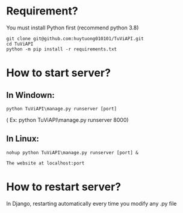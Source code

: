 # Requirement?

You must install Python first (recommend python 3.8)

```
git clone git@github.com:huytuong010101/TuViAPI.git
cd TuViAPI
python -m pip install -r requirements.txt
```

# How to start server?

## In Windown: 

```
python TuViAPI\manage.py runserver [port] 
```
( Ex: python TuViAPI\manage.py runserver 8000)

## In Linux: 

```
nohup python TuViAPI\manage.py runserver [port] &
```

```
The website at localhost:port
```

# How to restart server?

In Django, restarting automatically every time you modify any .py file
